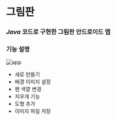 # 그림판
### *Java* 코드로 구현한 **그림판** 안드로이드 앱

### 기능 설명
![app](https://user-images.githubusercontent.com/87348583/131632063-f93c8464-7295-4a07-a2bd-187665beda51.png)

- 새로 만들기
- 배경 이미지 설정
- 펜 색깔 변경
- 지우개 기능
- 도형 추가
- 이미지 파일 저장
